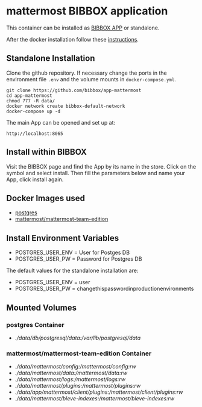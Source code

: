 # mattermost BIBBOX application

This container can be installed as [BIBBOX APP](https://bibbox.readthedocs.io/en/latest/ "BIBBOX App Store") or standalone. 

After the docker installation follow these [instructions](INSTALL-APP.md).

## Standalone Installation 

Clone the github repository. If necessary change the ports in the environment file `.env` and the volume mounts in `docker-compose.yml`.

```
git clone https://github.com/bibbox/app-mattermost
cd app-mattermost
chmod 777 -R data/
docker network create bibbox-default-network
docker-compose up -d
```

The main App can be opened and set up at:
```
http://localhost:8065
```

## Install within BIBBOX

Visit the BIBBOX page and find the App by its name in the store. Click on the symbol and select install. Then fill the parameters below and name your App, click install again.

## Docker Images used
  - [postgres](https://hub.docker.com/r/postgres) 
  - [mattermost/mattermost-team-edition](https://hub.docker.com/r/mattermost/mattermost-team-edition) 


 
## Install Environment Variables
  - POSTGRES_USER_ENV = User for Postges DB
  - POSTGRES_USER_PW = Password for Postgres DB

  
The default values for the standalone installation are:
  - POSTGRES_USER_ENV = user
  - POSTGRES_USER_PW = changethispasswordinproductionenvironments

  
## Mounted Volumes
### postgres Container
  - *./data/db/postgresql/data:/var/lib/postgresql/data*
### mattermost/mattermost-team-edition Container
  - *./data/mattermost/config:/mattermost/config:rw*
  - *./data/mattermost/data:/mattermost/data:rw*
  - *./data/mattermost/logs:/mattermost/logs:rw*
  - *./data/mattermost/plugins:/mattermost/plugins:rw*
  - *./data/app/mattermost/client/plugins:/mattermost/client/plugins:rw*
  - *./data/mattermost/bleve-indexes:/mattermost/bleve-indexes:rw*

